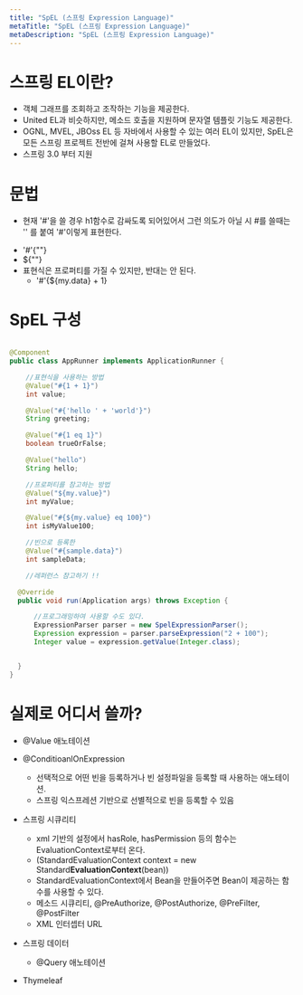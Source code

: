 ```yaml
---
title: "SpEL (스프링 Expression Language)"
metaTitle: "SpEL (스프링 Expression Language)"
metaDescription: "SpEL (스프링 Expression Language)"
---
```


# 스프링 EL이란?
- 객체 그래프를 조회하고 조작하는 기능을 제공한다.
- United EL과 비슷하지만, 메소드 호출을 지원하며 문자열 템플릿 기능도 제공한다.
- OGNL, MVEL, JBOss EL 등 자바에서 사용할 수 있는 여러 EL이 있지만, SpEL은 모든 스프링 프로젝트 전반에 걸쳐 사용할 EL로 만들었다.
- 스프링 3.0 부터 지원

# 문법

* 현재 '#'을 쓸 경우 h1함수로 감싸도록 되어있어서 그런 의도가 아닐 시 #를 쓸때는 '' 를 붙여 '#'이렇게 표현한다.

- '#'{""}
- ${""}
- 표현식은 프로퍼티를 가질 수 있지만, 반대는 안 된다.
  - '#'{${my.data} + 1}

# SpEL 구성
```java

@Component
public class AppRunner implements ApplicationRunner {

    //표현식을 사용하는 방법
    @Value("#{1 + 1}")
    int value;

    @Value("#{'hello ' + 'world'}")
    String greeting;

    @Value("#{1 eq 1}")
    boolean trueOrFalse;

    @Value("hello")
    String hello;

    //프로퍼티를 참고하는 방법
    @Value("${my.value}")
    int myValue;

    @Value("#{${my.value} eq 100}")
    int isMyValue100;

    //빈으로 등록한
    @Value("#{sample.data}")
    int sampleData;

    //레퍼런스 참고하기 !!

  @Override
  public void run(Application args) throws Exception {

      //프로그래밍하여 사용할 수도 있다.
      ExpressionParser parser = new SpelExpressionParser();
      Expression expression = parser.parseExpression("2 + 100");
      Integer value = expression.getValue(Integer.class);


  }
}
```

# 실제로 어디서 쓸까?
- @Value 애노테이션
- @ConditioanlOnExpression
  - 선택적으로 어떤 빈을 등록하거나 빈 설정파일을 등록할 때 사용하는 애노테이션.
  - 스프링 익스프레션 기반으로 선별적으로 빈을 등록할 수 있음
- 스프링 시큐리티
  - xml 기반의 설정에서 hasRole, hasPermission 등의 함수는 EvaluationContext로부터 온다.
  - (StandardEvaluationContext context = new Standard**EvaluationContext**(bean))
  - StandardEvaluationContext에서 Bean을 만들어주면 Bean이 제공하는 함수를 사용할 수 있다.
  - 메소드 시큐리티, @PreAuthorize, @PostAuthorize, @PreFilter, @PostFilter
  - XML 인터셉터 URL

- 스프링 데이터
  - @Query 애노테이션

- Thymeleaf

